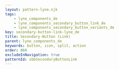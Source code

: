 ```yaml
---
layout: pattern-lyne.njk
tags: 
    - lyne_components_de
    - lyne_components_secondary_button_link_de
    - lyne_components_secondary_button_variants_de
key: secondary-button-link-lyne_de
title: Secondary-Button (Link)
parent: lyne_components_de
keywords: button, icon, split, action
order: 860
excludeInNavigation: true
patternId: sbbSecondaryButtonLink
---
```

